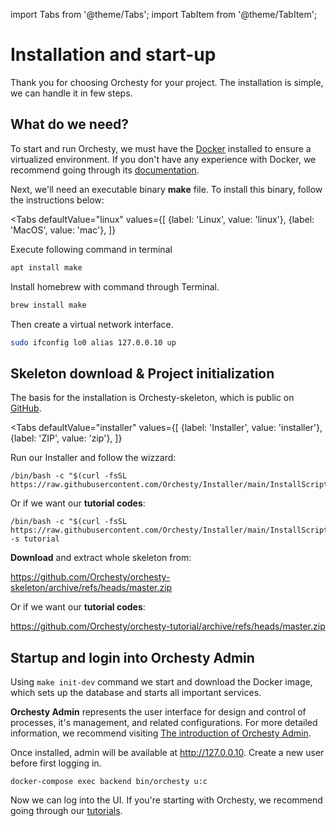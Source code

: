 import Tabs from '@theme/Tabs';
import TabItem from '@theme/TabItem';

# Installation and start-up

Thank you for choosing Orchesty for your project. The installation is simple, we can handle it in few steps.
 
## What do we need?
To start and run Orchesty, we must have the [Docker](https://www.docker.com/) installed to ensure a virtualized environment. If you don't have any experience with Docker, we recommend going through its [documentation](https://docs.docker.com/).

Next, we'll need an executable binary **make** file. To install this binary, follow the instructions below:

<Tabs
    defaultValue="linux"
    values={[
        {label: 'Linux', value: 'linux'},
        {label: 'MacOS', value: 'mac'},
    ]}
>
<TabItem value="linux">
Execute following command in terminal   

```bash
apt install make
```
</TabItem>
<TabItem value="mac">
Install homebrew with command through Terminal.

```bash
brew install make
```
Then create a virtual network interface.
```bash
sudo ifconfig lo0 alias 127.0.0.10 up
```
</TabItem>
</Tabs>

## Skeleton download & Project initialization
The basis for the installation is Orchesty-skeleton, which is public on [GitHub](https://github.com/Orchesty/orchesty-skeleton).  

<Tabs
    defaultValue="installer"
    values={[
        {label: 'Installer', value: 'installer'},
        {label: 'ZIP', value: 'zip'},
]}
>
<TabItem value="installer">

Run our Installer and follow the wizzard:  

```shell
/bin/bash -c "$(curl -fsSL https://raw.githubusercontent.com/Orchesty/Installer/main/InstallScript.sh)"
```

Or if we want our **tutorial codes**:

```shell
/bin/bash -c "$(curl -fsSL https://raw.githubusercontent.com/Orchesty/Installer/main/InstallScript.sh)" -s tutorial
```
</TabItem>
<TabItem value="zip">

**Download** and extract whole skeleton from:

https://github.com/Orchesty/orchesty-skeleton/archive/refs/heads/master.zip

Or if we want our **tutorial codes**:

https://github.com/Orchesty/orchesty-tutorial/archive/refs/heads/master.zip

</TabItem>
</Tabs>

## Startup and login into Orchesty Admin

Using `make init-dev` command we start and download the Docker image, which sets up the database and starts all important services.

**Orchesty Admin** represents the user interface for design and control of processes, it's management, and related configurations.
For more detailed information, we recommend visiting [The introduction of Orchesty Admin](../admin/admin.md).

Once installed, admin will be available at http://127.0.0.10.
Create a new user before first logging in. 
```shell
docker-compose exec backend bin/orchesty u:c
```

Now we can log into the UI.
If you're starting with Orchesty, we recommend going through our [tutorials](../tutorials/getting-started-with-tutorials.md).

